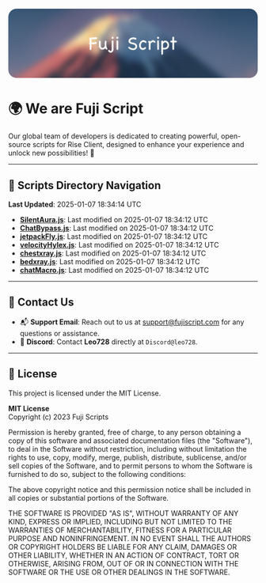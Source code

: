 ![Banner](.github/b.webp)

# 🌍 **We are Fuji Script**

Our global team of developers is dedicated to creating powerful, open-source scripts for Rise Client, designed to enhance your experience and unlock new possibilities! 🌟

---
<!-- SCRIPTS_NAVIGATION_START -->
## 📂 **Scripts Directory Navigation**

**Last Updated**: 2025-01-07 18:34:14 UTC

- **[SilentAura.js](scripts/SilentAura.js)**: Last modified on 2025-01-07 18:34:12 UTC
- **[ChatBypass.js](scripts/ChatBypass.js)**: Last modified on 2025-01-07 18:34:12 UTC
- **[jetpackFly.js](scripts/jetpackFly.js)**: Last modified on 2025-01-07 18:34:12 UTC
- **[velocityHylex.js](scripts/velocityHylex.js)**: Last modified on 2025-01-07 18:34:12 UTC
- **[chestxray.js](scripts/chestxray.js)**: Last modified on 2025-01-07 18:34:12 UTC
- **[bedxray.js](scripts/bedxray.js)**: Last modified on 2025-01-07 18:34:12 UTC
- **[chatMacro.js](scripts/chatMacro.js)**: Last modified on 2025-01-07 18:34:12 UTC

<!-- SCRIPTS_NAVIGATION_END -->

---

## 💬 **Contact Us**  
- 📬 **Support Email**: Reach out to us at [support@fujiscript.com](mailto:support@fujiscript.com) for any questions or assistance.  
- 💬 **Discord**: Contact **Leo728** directly at `Discord@leo728`.

---

## 📜 **License**

This project is licensed under the MIT License.  

**MIT License**  
Copyright (c) 2023 Fuji Scripts  

Permission is hereby granted, free of charge, to any person obtaining a copy of this software and associated documentation files (the "Software"), to deal in the Software without restriction, including without limitation the rights to use, copy, modify, merge, publish, distribute, sublicense, and/or sell copies of the Software, and to permit persons to whom the Software is furnished to do so, subject to the following conditions:  

The above copyright notice and this permission notice shall be included in all copies or substantial portions of the Software.  

THE SOFTWARE IS PROVIDED "AS IS", WITHOUT WARRANTY OF ANY KIND, EXPRESS OR IMPLIED, INCLUDING BUT NOT LIMITED TO THE WARRANTIES OF MERCHANTABILITY, FITNESS FOR A PARTICULAR PURPOSE AND NONINFRINGEMENT. IN NO EVENT SHALL THE AUTHORS OR COPYRIGHT HOLDERS BE LIABLE FOR ANY CLAIM, DAMAGES OR OTHER LIABILITY, WHETHER IN AN ACTION OF CONTRACT, TORT OR OTHERWISE, ARISING FROM, OUT OF OR IN CONNECTION WITH THE SOFTWARE OR THE USE OR OTHER DEALINGS IN THE SOFTWARE.  
